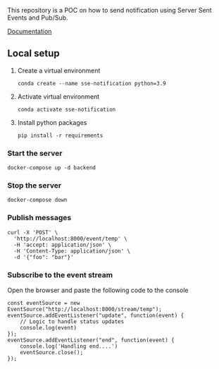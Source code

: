 This repository is a POC on how to send notification using Server Sent Events and Pub/Sub.

[Documentation](https://www.notion.so/jinayshah86/Notification-services-06d24c1d339e4fb09103250f56f6bb66)

## Local setup
1. Create a virtual environment
    ```
    conda create --name sse-notification python=3.9
    ```
2. Activate virtual environment
    ```
    conda activate sse-notification
    ```
3. Install python packages
    ```
    pip install -r requirements
    ```

### Start the server
```
docker-compose up -d backend
```

### Stop the server
```
docker-compose down
```

### Publish messages
```
curl -X 'POST' \
  'http://localhost:8000/event/temp' \
  -H 'accept: application/json' \
  -H 'Content-Type: application/json' \
  -d '{"foo": "bar"}'
```

### Subscribe to the event stream
Open the browser and paste the following code to the console
```
const eventSource = new EventSource("http://localhost:8000/stream/temp");
eventSource.addEventListener("update", function(event) {
    // Logic to handle status updates
    console.log(event)
});
eventSource.addEventListener("end", function(event) {
    console.log('Handling end....')
    eventSource.close();
});
```
